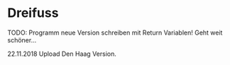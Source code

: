# Dreifuss

TODO: Programm neue Version schreiben mit Return Variablen! Geht weit schöner...

22.11.2018 Upload Den Haag Version.
